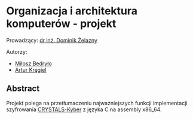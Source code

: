 # Organizacja i architektura komputerów - projekt

Prowadzący: [dr inż. Dominik Żelazny](https://wit.pwr.edu.pl/wydzial/struktura-organizacyjna/pracownicy/dominik-zelazny)

Autorzy:

- [Miłosz Bedryło](https://github.com/lolex565)
- [Artur Kręgiel](https://github.com/arkregiel)

## Abstract

Projekt polega na przetłumaczeniu najważniejszych funkcji implementacji szyfrowania [CRYSTALS-Kyber](https://pq-crystals.org/kyber/resources.shtml) z języka C na assembly x86_64.

